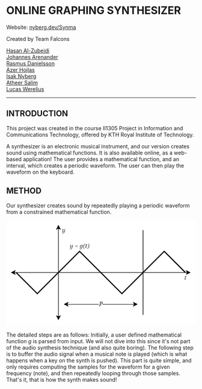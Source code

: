 # ONLINE GRAPHING SYNTHESIZER #
Website: [nyberg.dev/Synma](https://nyberg.dev/Synma/)

Created by Team Falcons

[Hasan Al-Zubeidi](https://github.com/HasanAlzubeidi)\
[Johannes Arenander](https://github.com/johnaren)\
[Rasmus Danielsson](https://github.com/rasmus-d)\
[Azer Hojlas](https://github.com/AzerHojlas)\
[Isak Nyberg](https://github.com/IsakNyberg)\
[Atheer Salim](https://github.com/Atheer2104)\
[Lucas Werelius](https://github.com/WereliusLucas)

---

## INTRODUCTION ##

This project was created in the course II1305 Project in Information and Communications Technology, offered by KTH Royal Institute of Technology.

A synthesizer is an electronic musical instrument, and our version creates sound using mathematical functions. It is also available online, as a web-based application! The user provides a mathematical function, and an interval, which creates a periodic waveform. The user can then play the waveform on the keyboard.

## METHOD ##

Our synthesizer creates sound by repeatedly playing a periodic waveform from a constrained mathematical function.

![user_function](meta/user_function.png)

The detailed steps are as follows: Initially, a user defined mathematical function *g* is parsed from input. We will not dive into this since it's not part of the audio synthesis technique (and also quite boring). The following step is to buffer the audio signal when a musical note is played (which is what happens when a key on the synth is pushed). This part is quite simple, and only requires computing the samples for the waveform for a given frequency (note), and then repeatedly looping through those samples. That's it, that is how the synth makes sound!
